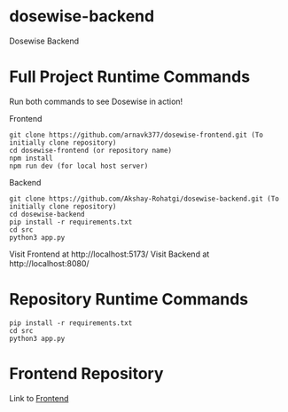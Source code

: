 # dosewise-backend
Dosewise Backend

# Full Project Runtime Commands
Run both commands to see Dosewise in action! 

Frontend
```
git clone https://github.com/arnavk377/dosewise-frontend.git (To initially clone repository)
cd dosewise-frontend (or repository name)
npm install
npm run dev (for local host server)
```

Backend
```
git clone https://github.com/Akshay-Rohatgi/dosewise-backend.git (To initially clone repository)
cd dosewise-backend
pip install -r requirements.txt
cd src
python3 app.py 
```
Visit Frontend at http://localhost:5173/
Visit Backend at http://localhost:8080/


# Repository Runtime Commands
```
pip install -r requirements.txt
cd src
python3 app.py 
```

# Frontend Repository
Link to [Frontend](https://github.com/arnavk377/dosewise-frontend)
